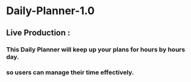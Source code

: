 # Daily-Planner-1.0

## Live Production :

### This Daily Planner will keep up your plans for hours by hours day.
### so users can manage their time effectively.

